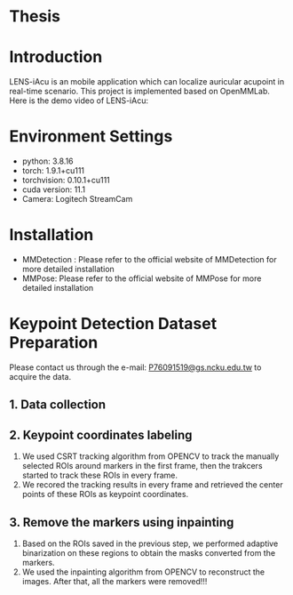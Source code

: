 # Thesis
# Introduction
LENS-iAcu is an mobile application which can localize auricular acupoint in real-time scenario. This project is implemented based on OpenMMLab.
Here is the demo video of LENS-iAcu:
# Environment Settings
* python: 3.8.16
* torch: 1.9.1+cu111
* torchvision: 0.10.1+cu111
* cuda version: 11.1
* Camera: Logitech StreamCam
# Installation
* MMDetection : Please refer to the official website of MMDetection for more detailed installation
* MMPose: Please refer to the official website of MMPose for more detailed installation
# Keypoint Detection Dataset Preparation
Please contact us through the e-mail: P76091519@gs.ncku.edu.tw to acquire the data.
## 1. Data collection 
## 2. Keypoint coordinates labeling
1. We used CSRT tracking algorithm from OPENCV to track the manually selected ROIs around markers in the first frame, then the trakcers started to track these ROIs in every frame.<br>
2. We recored the tracking results in every frame and retrieved the center points of these ROIs as keypoint coordinates.
## 3. Remove the markers using inpainting
1. Based on the ROIs saved in the previous step, we performed adaptive binarization on these regions to obtain the masks converted from the markers.
2. We used the inpainting algorithm from OPENCV to reconstruct the images. After that, all the markers were removed!!!








